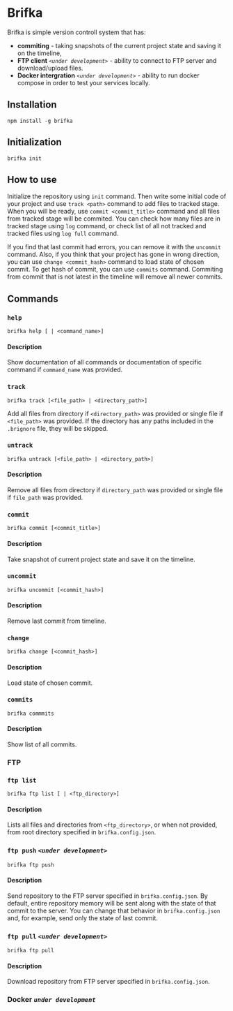 <style>
inv td, inv th {
   border: none!important;
}
</style>

# Brifka

Brifka is simple version controll system that has:

-   **commiting** - taking snapshots of the current project state and saving it on the timeline,
-   **FTP client** _`<under development>`_ - ability to connect to FTP server and download/upload files.
-   **Docker intergration** _`<under development>`_ - ability to run docker compose in order to test your services locally.

## Installation

```
npm install -g brifka
```

## Initialization

```
brifka init
```

## How to use

Initialize the repository using `init` command. Then write some initial code of your project and use `track <path>` command to add files to tracked stage. When you will be ready, use `commit <commit_title>` command and all files from tracked stage will be commited. You can check how many files are in tracked stage using `log` command, or check list of all not tracked and tracked files using `log full` command.

If you find that last commit had errors, you can remove it with the `uncommit` command. Also, if you think that your project has gone in wrong direction, you can use `change <commit_hash>` command to load state of chosen commit. To get hash of commit, you can use `commits` command. Commiting from commit that is not latest in the timeline will remove all newer commits.

## Commands

### `help`

```
brifka help [ | <command_name>]
```

#### Description

Show documentation of all commands or documentation of specific command if `command_name` was provided.

### `track`

```
brifka track [<file_path> | <directory_path>]
```

Add all files from directory if `<directory_path>` was provided or single file if `<file_path>` was provided. If the directory has any paths included in the `.brignore` file, they will be skipped.

### `untrack`

```
brifka untrack [<file_path> | <directory_path>]
```

#### Description

Remove all files from directory if `directory_path` was provided or single file if `file_path` was provided.

### `commit`

```
brifka commit [<commit_title>]
```

#### Description

Take snapshot of current project state and save it on the timeline.

### `uncommit`

```
brifka uncommit [<commit_hash>]
```

#### Description

Remove last commit from timeline.

### `change`

```
brifka change [<commit_hash>]
```

#### Description

Load state of chosen commit.

### `commits`

```
brifka commmits
```

#### Description

Show list of all commits.

### FTP

### `ftp list`

```
brifka ftp list [ | <ftp_directory>]
```

#### Description

Lists all files and directories from `<ftp_directory>`, or when not provided, from root directory specified in `brifka.config.json`.

### `ftp push` _`<under development>`_

```
brifka ftp push
```

#### Description

Send repository to the FTP server specified in `brifka.config.json`. By default, entire repository memory will be sent along with the state of that commit to the server. You can change that behavior in `brifka.config.json` and, for example, send only the state of last commit.

### `ftp pull` _`<under development>`_

```
brifka ftp pull
```

#### Description

Download repository from FTP server specified in `brifka.config.json`.

### Docker _`under development`_

